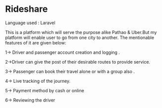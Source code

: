 # Rideshare
Language used : Laravel 

This is a platform which will serve the purpose alike Pathao & Uber.But my platform will  enable user to go from one city to another.  The mentionable features of it are given below:

1-> Driver and passenger account creation and logging .

2->Driver can give the post of their desirable routes to provide service.

3-> Passenger can book their travel alone or with a group also .

4-> Live tracking of the journey. 

5-> Payment method by cash or online 

6-> Reviewing  the driver

